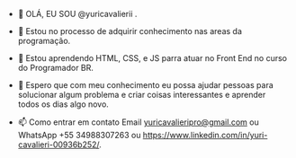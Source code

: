 - 👋 OLÁ, EU SOU @yuricavalierii .
- 👀 Estou no processo de adquirir conhecimento nas areas da programação.
- 🌱 Estou aprendendo HTML, CSS, e JS parra atuar no Front End no curso do Programador BR.
- 💞️ Espero que com meu conhecimento eu possa ajudar pessoas para solucionar algum problema e criar coisas interessantes e aprender todos os dias algo novo.

- 📫 Como entrar em contato  Email yuricavalieripro@gmail.com ou WhatsApp +55 34988307263 ou https://www.linkedin.com/in/yuri-cavalieri-00936b252/.



